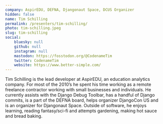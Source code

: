 ```yaml
---
company: AspirEDU, DEFNA, Djangonaut Space, DCUS Organizer
hidden: false
name: Tim Schilling
permalink: /presenters/tim-schilling/
photo: tim-schilling.jpeg
slug: tim-schilling
social:
    bluesky: null
    github: null
    instagram: null
    mastodon: https://fosstodon.org/@CodenameTim
    twitter: CodenameTim
    website: https://www.better-simple.com/
---
```


Tim Schilling is the lead developer at AspirEDU, an education analytics company. For most of the 2010’s he spent his time working as a remote freelance contractor working with small businesses and individuals. He currently assists with the Django Debug Toolbar, has a handful of Django commits, is a part of the DEFNA board, helps organizer DjangoCon US and is an organizer for Djangonaut Space. Outside of software, he enjoys learning, reading fantasy/sci-fi and attempts gardening, making hot sauce and bread baking.
